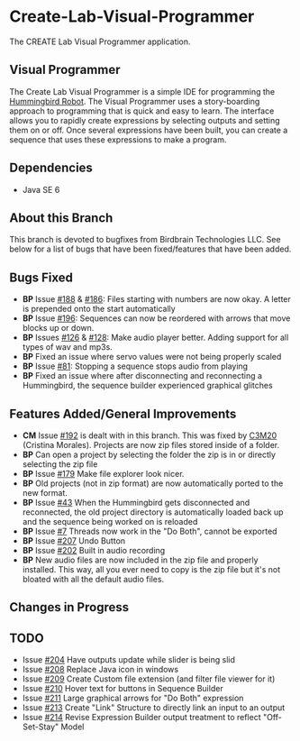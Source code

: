 # Create-Lab-Visual-Programmer
The CREATE Lab Visual Programmer application.

Visual Programmer
-----------
The Create Lab Visual Programmer is a simple IDE for programming the [Hummingbird Robot](http://www.hummingbirdkit.com/). The Visual Programmer uses a story-boarding approach to programming that is quick and easy to learn. The interface allows you to rapidly create expressions  by selecting outputs and setting them on or off. Once several expressions have been built, you can create a sequence that uses these expressions to make a program.

Dependencies
-----------
  * Java SE 6

About this Branch
-----------
This branch is devoted to bugfixes from Birdbrain Technologies LLC. See below for a list of bugs that have been fixed/features that have been added.

Bugs Fixed
----------- 
  * **BP** Issue [#188](/../../issues/188) & [#186](/../../issues/186): Files starting with numbers are now okay. A letter is prepended onto the start automatically
  * **BP** Issue [#196](/../../issues/196): Sequences can now be reordered with arrows that move blocks up or down. 
  * **BP** Issues [#126](/../../issues/126) & [#128](/../../issues/128): Make audio player better. Adding support for all types of wav and mp3s. 
  * **BP** Fixed an issue where servo values were not being properly scaled
  * **BP** Issue [#81](/../../issues/81): Stopping a sequence stops audio from playing
  * **BP** Fixed an issue where after disconnecting and reconnecting a Hummingbird, the sequence builder experienced graphical glitches

Features Added/General Improvements
-----------
  * **CM** Issue [#192](/../../issues/192) is dealt with in this branch. This was fixed by [C3M20](https://github.com/C3M20) (Cristina Morales). Projects are now zip files stored inside of a folder.
  * **BP** Can open a project by selecting the folder the zip is in or directly selecting the zip file
  * **BP** Issue [#179](/../../issues/179) Make file explorer look nicer.
  * **BP** Old projects (not in zip format) are now automatically ported to the new format.
  * **BP** Issue [#43](/../../issues/43) When the Hummingbird gets disconnected and reconnected, the old project directory is automatically loaded back up and the sequence being worked on is reloaded
  * **BP** Issue [#7](/../../issues/7) Threads now work in the "Do Both", cannot be exported
  * **BP** Issue [#207](/../../issues/207) Undo Button
  * **BP** Issue [#202](/../../issues/202) Built in audio recording
  * **BP** New audio files are now included in the zip file and properly installed. This way, all you ever need to copy is the zip file but it's not bloated with all the default audio files. 

Changes in Progress
-----------

TODO
----
  * Issue [#204](/../../issues/204) Have outputs update while slider is being slid
  * Issue [#208](/../../issues/208) Replace Java icon in windows
  * Issue [#209](/../../issues/209) Create Custom file extension (and filter file viewer for it)
  * Issue [#210](/../../issues/210) Hover text for buttons in Sequence Builder
  * Issue [#211](/../../issues/211) Large graphical arrows for "Do Both" expression
  * Issue [#213](/../../issues/213) Create "Link" Structure to directly link an input to an output
  * Issue [#214](/../../issues/214) Revise Expression Builder output treatment to reflect "Off-Set-Stay" Model